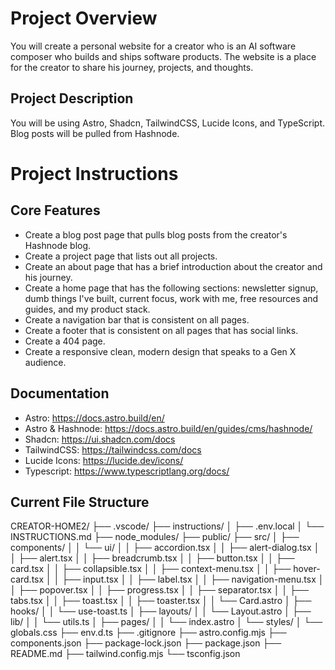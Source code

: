 # Project Overview
You will create a personal website for a creator who is an AI software composer who builds and ships software products. The website is a place for the creator to share his journey, projects, and thoughts.

## Project Description
You will be using Astro, Shadcn, TailwindCSS, Lucide Icons, and TypeScript. Blog posts will be pulled from Hashnode.


# Project Instructions

## Core Features
- Create a blog post page that pulls blog posts from the creator's Hashnode blog.
- Create a project page that lists out all projects.
- Create an about page that has a brief introduction about the creator and his journey.
- Create a home page that has the following sections: newsletter signup, dumb things I've built, current focus, work with me, free resources and guides, and my product stack.
- Create a navigation bar that is consistent on all pages.
- Create a footer that is consistent on all pages that has social links.
- Create a 404 page.
- Create a responsive clean, modern design that speaks to a Gen X audience.

## Documentation
- Astro: https://docs.astro.build/en/
- Astro & Hashnode: https://docs.astro.build/en/guides/cms/hashnode/
- Shadcn: https://ui.shadcn.com/docs
- TailwindCSS: https://tailwindcss.com/docs
- Lucide Icons: https://lucide.dev/icons/
- Typescript: https://www.typescriptlang.org/docs/

## Current File Structure

CREATOR-HOME2/
├── .vscode/
├── instructions/
│   ├── .env.local
│   └── INSTRUCTIONS.md
├── node_modules/
├── public/
├── src/
│   ├── components/
│   │   └── ui/
│   │       ├── accordion.tsx
│   │       ├── alert-dialog.tsx
│   │       ├── alert.tsx
│   │       ├── breadcrumb.tsx
│   │       ├── button.tsx
│   │       ├── card.tsx
│   │       ├── collapsible.tsx
│   │       ├── context-menu.tsx
│   │       ├── hover-card.tsx
│   │       ├── input.tsx
│   │       ├── label.tsx
│   │       ├── navigation-menu.tsx
│   │       ├── popover.tsx
│   │       ├── progress.tsx
│   │       ├── separator.tsx
│   │       ├── tabs.tsx
│   │       ├── toast.tsx
│   │       ├── toaster.tsx
│   │       └── Card.astro
│   ├── hooks/
│   │   └── use-toast.ts
│   ├── layouts/
│   │   └── Layout.astro
│   ├── lib/
│   │   └── utils.ts
│   ├── pages/
│   │   └── index.astro
│   └── styles/
│       └── globals.css
├── env.d.ts
├── .gitignore
├── astro.config.mjs
├── components.json
├── package-lock.json
├── package.json
├── README.md
├── tailwind.config.mjs
└── tsconfig.json
